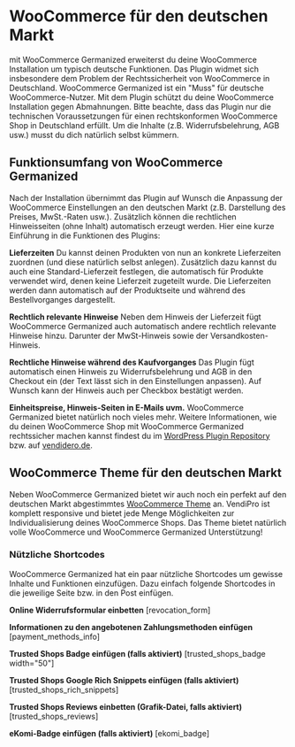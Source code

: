 # WooCommerce für den deutschen Markt
mit WooCommerce Germanized erweiterst du deine WooCommerce Installation um typisch deutsche Funktionen. Das Plugin widmet sich insbesondere dem Problem der Rechtssicherheit von WooCommerce in Deutschland. WooCommerce Germanized ist ein "Muss" für deutsche WooCommerce-Nutzer. Mit dem Plugin schützt du deine WooCommerce Installation gegen Abmahnungen.
Bitte beachte, dass das Plugin nur die technischen Voraussetzungen für einen rechtskonformen WooCommerce Shop in Deutschland erfüllt. Um die Inhalte (z.B. Widerrufsbelehrung, AGB usw.) musst du dich natürlich selbst kümmern. 

## Funktionsumfang von WooCommerce Germanized
Nach der Installation übernimmt das Plugin auf Wunsch die Anpassung der WooCommerce Einstellungen an den deutschen Markt (z.B. Darstellung des Preises, MwSt.-Raten usw.). Zusätzlich können die rechtlichen Hinweisseiten (ohne Inhalt) automatisch erzeugt werden. Hier eine kurze Einführung in die Funktionen des Plugins:

**Lieferzeiten**
Du kannst deinen Produkten von nun an konkrete Lieferzeiten zuordnen (und diese natürlich selbst anlegen). Zusätzlich dazu kannst du auch eine Standard-Lieferzeit festlegen, die automatisch für Produkte verwendet wird, denen keine Lieferzeit zugeteilt wurde. Die Lieferzeiten werden dann automatisch auf der Produktseite und während des Bestellvorganges dargestellt.

**Rechtlich relevante Hinweise**
Neben dem Hinweis der Lieferzeit fügt WooCommerce Germanized auch automatisch andere rechtlich relevante Hinweise hinzu. Darunter der MwSt-Hinweis sowie der Versandkosten-Hinweis.

**Rechtliche Hinweise während des Kaufvorganges**
Das Plugin fügt automatisch einen Hinweis zu Widerrufsbelehrung und AGB in den Checkout ein (der Text lässt sich in den Einstellungen anpassen). Auf Wunsch kann der Hinweis auch per Checkbox bestätigt werden.

**Einheitspreise, Hinweis-Seiten in E-Mails uvm.**
WooCommerce Germanized bietet natürlich noch vieles mehr. Weitere Informationen, wie du deinen WooCommerce Shop mit WooCommerce Germanized rechtssicher machen kannst findest du im [WordPress Plugin Repository](https://wordpress.org/plugins/woocommerce-germanized/) bzw. auf [vendidero.de](http://vendidero.de/woocommerce-germanized).

## WooCommerce Theme für den deutschen Markt
Neben WooCommerce Germanized bietet wir auch noch ein perfekt auf den deutschen Markt abgestimmtes [WooCommerce Theme](http://vendidero.de/vendipro) an. VendiPro ist komplett responsive und bietet jede Menge Möglichkeiten zur Individualisierung deines WooCommerce Shops.
Das Theme bietet natürlich volle WooCommerce und WooCommerce Germanized Unterstützung!

### Nützliche Shortcodes
WooCommerce Germanized hat ein paar nützliche Shortcodes um gewisse Inhalte und Funktionen einzufügen. Dazu einfach folgende Shortcodes in die jeweilige Seite bzw. in den Post einfügen.

**Online Widerrufsformular einbetten**
[revocation_form]

**Informationen zu den angebotenen Zahlungsmethoden einfügen**
[payment_methods_info]

**Trusted Shops Badge einfügen (falls aktiviert)**
[trusted_shops_badge width="50"]

**Trusted Shops Google Rich Snippets einfügen (falls aktiviert)**
[trusted_shops_rich_snippets]

**Trusted Shops Reviews einbetten (Grafik-Datei, falls aktiviert)**
[trusted_shops_reviews]

**eKomi-Badge einfügen (falls aktiviert)**
[ekomi_badge]